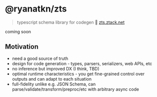 # @ryanatkn/zts

> typescript schema library for codegen 🧱 [zts.ztack.net](https://zts.ztack.net/)

coming soon

## Motivation

- need a good source of truth
- design for code generation - types, parsers, serializers, web APIs, etc
- no inference but improved DX (I think, TBD)
- optimal runtime characteristics - you get fine-grained control over outputs and can adapt to each situation
- full-fidelity unlike e.g. JSON Schema, can parse/validate/transform/preproc/etc with arbitrary async code
